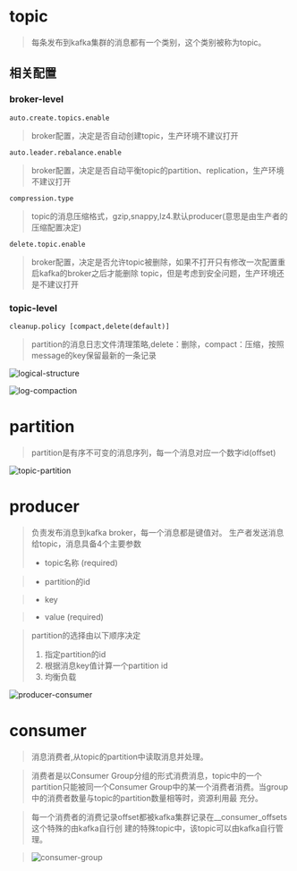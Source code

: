 # topic

>每条发布到kafka集群的消息都有一个类别，这个类别被称为topic。

## 相关配置

### broker-level

	auto.create.topics.enable

>broker配置，决定是否自动创建topic，生产环境不建议打开

	auto.leader.rebalance.enable

>broker配置，决定是否自动平衡topic的partition、replication，生产环境不建议打开

	compression.type

>topic的消息压缩格式，gzip,snappy,lz4.默认producer(意思是由生产者的压缩配置决定)

	delete.topic.enable

>broker配置，决定是否允许topic被删除，如果不打开只有修改一次配置重启kafka的broker之后才能删除
>topic，但是考虑到安全问题，生产环境还是不建议打开

### topic-level

	cleanup.policy [compact,delete(default)]

>partition的消息日志文件清理策略,delete：删除，compact：压缩，按照message的key保留最新的一条记录

![logical-structure](http://fex.staff.ifeng.com/fhh/fhh-doc/raw/64fc7537665d7bb97a4bb7080a116cb1a24362db/kafka/imgae/logical-structure.png)

![log-compaction](http://fex.staff.ifeng.com/fhh/fhh-doc/raw/64fc7537665d7bb97a4bb7080a116cb1a24362db/kafka/imgae/log-compaction.png)

# partition

>partition是有序不可变的消息序列，每一个消息对应一个数字id(offset)

![topic-partition](http://fex.staff.ifeng.com/fhh/fhh-doc/raw/b6e8cdc914415add9be5181f6491ae9717861c77/kafka/imgae/topic-partition.png)  

# producer

>负责发布消息到kafka broker，每一个消息都是键值对。
>生产者发送消息给topic，消息具备4个主要参数
>+ topic名称 (required)

>+ partition的id

>+ key

>+ value (required)

>partition的选择由以下顺序决定
>1. 指定partition的id
>2. 根据消息key值计算一个partition id
>3. 均衡负载

![producer-consumer](http://fex.staff.ifeng.com/fhh/fhh-doc/raw/a32f1cb9fdf464473784598a0d1a2bed3601bc87/kafka/imgae/producer-consumer.png)

# consumer

>消息消费者,从topic的partition中读取消息并处理。

>消费者是以Consumer Group分组的形式消费消息，topic中的一个partition只能被同一个Consumer
>Group中的某一个消费者消费。当group中的消费者数量与topic的partition数量相等时，资源利用最
>充分。

>每一个消费者的消费记录offset都被kafka集群记录在__consumer_offsets这个特殊的由kafka自行创
>建的特殊topic中，该topic可以由kafka自行管理。

>![consumer-group](http://fex.staff.ifeng.com/fhh/fhh-doc/raw/37ef4960d1c537b2184a68ba33671cb1d66364b2/kafka/imgae/consumer-group.png)